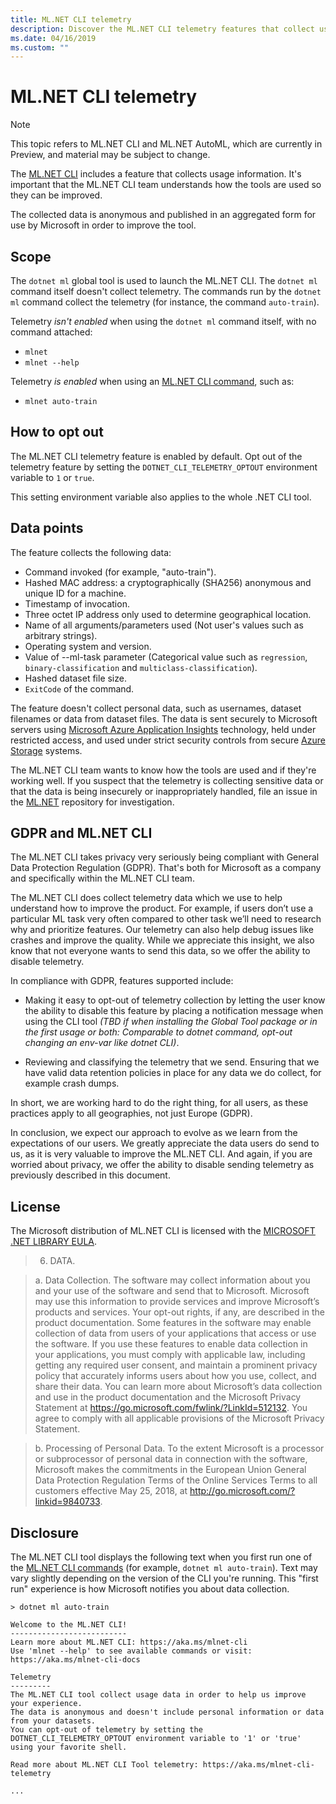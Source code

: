 ```yaml
---
title: ML.NET CLI telemetry
description: Discover the ML.NET CLI telemetry features that collect usage information for analysis, which data is collected and how to disable it.
ms.date: 04/16/2019
ms.custom: ""
---
```



# ML.NET CLI telemetry

> [!NOTE]
> This topic refers to ML.NET CLI and ML.NET AutoML, which are currently in Preview, and material may be subject to change. 

The [ML.NET CLI](http://aka.ms/mlnet-cli) includes a feature that collects usage information. It's important that the ML.NET CLI team understands how the tools are used so they can be improved. 

The collected data is anonymous and published in an aggregated form for use by Microsoft in order to improve the tool.

## Scope

The `dotnet ml` global tool is used to launch the ML.NET CLI. The `dotnet ml` command itself doesn't collect telemetry. The commands run by the `dotnet ml` command collect the telemetry (for instance, the command `auto-train`).

Telemetry *isn't enabled* when using the `dotnet ml` command itself, with no command attached:

- `mlnet`
- `mlnet --help`

Telemetry *is enabled* when using an [ML.NET CLI command](http://aka.ms/mlnet-cli-reference), such as:

- `mlnet auto-train`


## How to opt out

The ML.NET CLI telemetry feature is enabled by default. Opt out of the telemetry feature by setting the `DOTNET_CLI_TELEMETRY_OPTOUT` environment variable to `1` or `true`.

This setting environment variable also applies to the whole .NET CLI tool.

## Data points

The feature collects the following data:

- Command invoked (for example, "auto-train").
- Hashed MAC address: a cryptographically (SHA256) anonymous and unique ID for a machine.
- Timestamp of invocation.
- Three octet IP address only used to determine geographical location.
- Name of all arguments/parameters used (Not user's values such as arbitrary strings).
- Operating system and version.
- Value of --ml-task parameter (Categorical value such as `regression`, `binary-classification` and `multiclass-classification`).
- Hashed dataset file size.
- `ExitCode` of the command.


The feature doesn't collect personal data, such as usernames, dataset filenames or data from dataset files. The data is sent securely to Microsoft servers using [Microsoft Azure Application Insights](https://azure.microsoft.com/services/application-insights/) technology, held under restricted access, and used under strict security controls from secure [Azure Storage](https://azure.microsoft.com/services/storage/) systems.

The ML.NET CLI team wants to know how the tools are used and if they're working well. If you suspect that the telemetry is collecting sensitive data or that the data is being insecurely or inappropriately handled, file an issue in the [ML.NET](https://github.com/dotnet/machinelearning) repository for investigation.

## GDPR and ML.NET CLI

The ML.NET CLI takes privacy very seriously being compliant with General Data Protection Regulation (GDPR). That's both for Microsoft as a company and specifically within the ML.NET CLI team.

The ML.NET CLI does collect telemetry data which we use to help understand how to improve the product. For example, if users don’t use a particular ML task very often compared to other task we’ll need to research why and prioritize features. Our telemetry can also help debug issues like crashes and improve the quality. While we appreciate this insight, we also know that not everyone wants to send this data, so we offer the ability to disable telemetry.

In compliance with GDPR, features supported include:

- Making it easy to opt-out of telemetry collection by letting the user know the ability to disable this feature by placing a notification message when using the CLI tool *(TBD if when installing the Global Tool package or in the first usage or both: Comparable to dotnet command, opt-out changing an env-var like dotnet CLI)*.

- Reviewing and classifying the telemetry that we send.
Ensuring that we have valid data retention policies in place for any data we do collect, for example crash dumps.

In short, we are working hard to do the right thing, for all users, as these practices apply to all geographies, not just Europe (GDPR).

In conclusion, we expect our approach to evolve as we learn from the expectations of our users. We greatly appreciate the data users do send to us, as it is very valuable to improve the ML.NET CLI. And again, if you are worried about privacy, we offer the ability to disable sending telemetry as previously described in this document.

## License

The Microsoft distribution of ML.NET CLI is licensed with the [MICROSOFT .NET LIBRARY EULA](https://aka.ms/dotnet-core-eula). 

> 6. DATA.

> a. Data Collection. The software may collect information about you and your use of the software and send that to Microsoft. Microsoft may use this information to provide services and improve Microsoft’s products and services. Your opt-out rights, if any, are described in the product documentation. Some features in the software may enable collection of data from users of your applications that access or use the software. If you use these features to enable data collection in your applications, you must comply with applicable law, including getting any required user consent, and maintain a prominent privacy policy that accurately informs users about how you use, collect, and share their data. You can learn more about Microsoft’s data collection and use in the product documentation and the Microsoft Privacy Statement at https://go.microsoft.com/fwlink/?LinkId=512132. You agree to comply with all applicable provisions of the Microsoft Privacy Statement.

> b. Processing of Personal Data. To the extent Microsoft is a processor or subprocessor of personal data in connection with the software, Microsoft makes the commitments in the European Union General Data Protection Regulation Terms of the Online Services Terms to all customers effective May 25, 2018, at http://go.microsoft.com/?linkid=9840733.


## Disclosure

The ML.NET CLI tool displays the following text when you first run one of the [ML.NET CLI commands](index.md) (for example, `dotnet ml auto-train`). Text may vary slightly depending on the version of the CLI you're running. This "first run" experience is how Microsoft notifies you about data collection.

```console
> dotnet ml auto-train

Welcome to the ML.NET CLI!
--------------------------
Learn more about ML.NET CLI: https://aka.ms/mlnet-cli
Use 'mlnet --help' to see available commands or visit: https://aka.ms/mlnet-cli-docs

Telemetry
---------
The ML.NET CLI tool collect usage data in order to help us improve your experience.
The data is anonymous and doesn't include personal information or data from your datasets.
You can opt-out of telemetry by setting the DOTNET_CLI_TELEMETRY_OPTOUT environment variable to '1' or 'true' using your favorite shell.

Read more about ML.NET CLI Tool telemetry: https://aka.ms/mlnet-cli-telemetry

...
```


